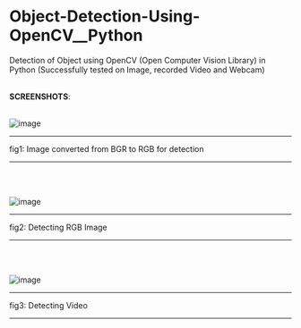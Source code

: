 # Object-Detection-Using-OpenCV__Python
Detection of Object using OpenCV (Open Computer Vision Library) in Python (Successfully tested on Image, recorded Video and Webcam)

<br>
<b>SCREENSHOTS</b>:
<br><br>




![image](https://github.com/raijin-asr/Object-Detection-Using-OpenCV__Python/assets/97660344/0c60b671-31a1-4cd7-909c-a61f5af3078e)
_______________________________________________________________________________________________________
fig1: Image converted from BGR to RGB for detection
_______________________________________________________________________________________________________
<br><br>


![image](https://github.com/raijin-asr/Object-Detection-Using-OpenCV__Python/assets/97660344/5b99d063-94fd-41b9-9068-af12ecaab440)
_______________________________________________________________________________________________________
fig2: Detecting RGB Image
_______________________________________________________________________________________________________
<br><br>

![image](https://github.com/raijin-asr/Object-Detection-Using-OpenCV__Python/assets/97660344/30e1aab5-1f8e-44d0-abe8-d176b4a54c3d)
_______________________________________________________________________________________________________
fig3: Detecting Video
_______________________________________________________________________________________________________
